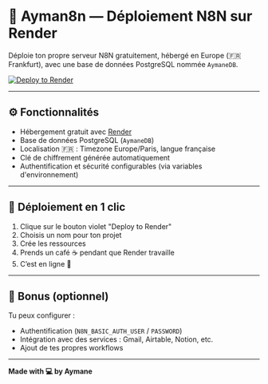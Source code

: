 # 🚀 Ayman8n — Déploiement N8N sur Render

Déploie ton propre serveur N8N gratuitement, hébergé en Europe (🇫🇷 Frankfurt), avec une base de données PostgreSQL nommée `AymaneDB`.

[![Deploy to Render](https://render.com/images/deploy-to-render-button.svg)](https://render.com/deploy?repo=https://github.com/aymaneprojects/n8n-deloy)

---

## ⚙️ Fonctionnalités

- Hébergement gratuit avec [Render](https://render.com)
- Base de données PostgreSQL (`AymaneDB`)
- Localisation 🇫🇷 : Timezone Europe/Paris, langue française
- Clé de chiffrement générée automatiquement
- Authentification et sécurité configurables (via variables d'environnement)

---

## 🚀 Déploiement en 1 clic

1. Clique sur le bouton violet "Deploy to Render"
2. Choisis un nom pour ton projet
3. Crée les ressources
4. Prends un café ☕ pendant que Render travaille
5. C’est en ligne 🎉

---

## 🧠 Bonus (optionnel)

Tu peux configurer :

- Authentification (`N8N_BASIC_AUTH_USER` / `PASSWORD`)
- Intégration avec des services : Gmail, Airtable, Notion, etc.
- Ajout de tes propres workflows

---

**Made with 💻 by Aymane**
